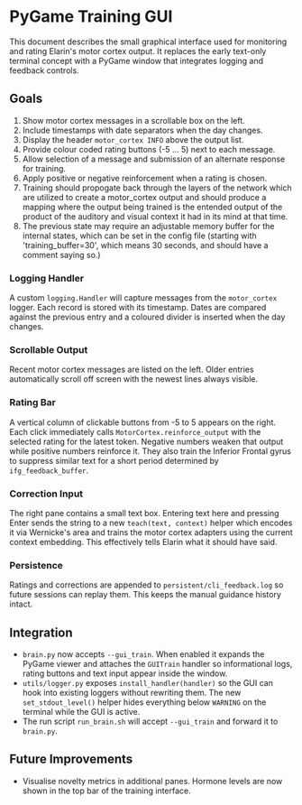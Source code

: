 # PyGame Training GUI

This document describes the small graphical interface used for monitoring and
rating Elarin's motor cortex output. It replaces the early text-only terminal
concept with a PyGame window that integrates logging and feedback controls.

## Goals

1. Show motor cortex messages in a scrollable box on the left.
2. Include timestamps with date separators when the day changes.
3. Display the header `motor_cortex INFO` above the output list.
4. Provide colour coded rating buttons (-5 … 5) next to each message.
5. Allow selection of a message and submission of an alternate response for training.
6. Apply positive or negative reinforcement when a rating is chosen.
7. Training should propogate back through the layers of the network which are utilized to create a motor_cortex output and should produce a mapping where the output being trained is the entended output of the product of the auditory and visual context it had in its mind at that time.
8. The previous state may require an adjustable memory buffer for the internal states, which can be set in the config file (starting with 'training_buffer=30', which means 30 seconds, and should have a comment saying so.)

### Logging Handler

A custom `logging.Handler` will capture messages from the `motor_cortex` logger.  Each record is stored with its timestamp.  Dates are compared against the previous entry and a coloured divider is inserted when the day changes.

### Scrollable Output

Recent motor cortex messages are listed on the left. Older entries automatically
scroll off screen with the newest lines always visible.

### Rating Bar

A vertical column of clickable buttons from -5 to 5 appears on the right.  Each
click immediately calls ``MotorCortex.reinforce_output`` with the selected
rating for the latest token. Negative numbers weaken that output while positive
numbers reinforce it.
They also train the Inferior Frontal gyrus to suppress similar text for a
short period determined by ``ifg_feedback_buffer``.

### Correction Input

The right pane contains a small text box.  Entering text here and pressing Enter sends the string to a new `teach(text, context)` helper which encodes it via Wernicke's area and trains the motor cortex adapters using the current context embedding.  This effectively tells Elarin what it should have said.

### Persistence

Ratings and corrections are appended to `persistent/cli_feedback.log` so future sessions can replay them.  This keeps the manual guidance history intact.

## Integration

* `brain.py` now accepts `--gui_train`. When enabled it expands the PyGame
  viewer and attaches the `GUITrain` handler so informational logs,
  rating buttons and text input appear inside the window.
* `utils/logger.py` exposes `install_handler(handler)` so the GUI can hook into
  existing loggers without rewriting them. The new `set_stdout_level()` helper
  hides everything below ``WARNING`` on the terminal while the GUI is active.
* The run script `run_brain.sh` will accept `--gui_train` and forward it to
  `brain.py`.

## Future Improvements

* Visualise novelty metrics in additional panes. Hormone levels are now shown in
  the top bar of the training interface.

